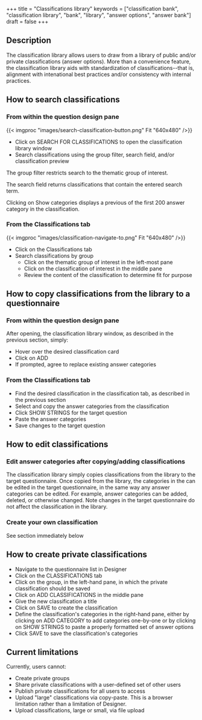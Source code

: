 +++
title = "Classifications library"
keywords = ["classification bank", "classification library", "bank", "library", "answer options", "answer bank"]
draft = false
+++

Description
----------------------------------------

The classification library allows users to draw from a library of public and/or private classifications (answer options). More than a convenience feature, the classification library aids with standardization of classifications--that is, alignment with intenational best practices and/or consistency with internal practices.

How to search classifications
----------------------------------------

### From within the question design pane

{{< imgproc "images/search-classification-button.png" Fit "640x480" />}}

- Click on SEARCH FOR CLASSIFICATIONS to open the classification library window
- Search classifications using the group filter, search field, and/or classification preview

The group filter restricts search to the thematic group of interest.

The search field returns classifications that contain the entered search term.

Clicking on Show categories displays a previous of the first 200 answer category in the classification.

### From the Classifications tab

{{< imgproc "images/classification-navigate-to.png" Fit "640x480" />}}

- Click on the Classifications tab
- Search classifications by group
	- Click on the thematic group of interest in the left-most pane
	- Click on the classification of interest in the middle pane
	- Review the content of the classification to determine fit for purpose

How to copy classifications from the library to a questionnaire
----------------------------------------

### From within the question design pane

After opening, the classification library window, as described in the previous section, simply:

- Hover over the desired classification card
- Click on ADD
- If prompted, agree to replace existing answer categories

### From the Classifications tab

- Find the desired classification in the classification tab, as described in the previous section
- Select and copy the answer categories from the classification
- Click SHOW STRINGS for the target question
- Paste the answer categories
- Save changes to the target question 

How to edit classifications
----------------------------------------

### Edit answer categories after copying/adding classifications

The classification library simply copies classifications from the library to the target questionnaire. Once copied from the library, the categories in the can be edited in the target questionnaire, in the same way any answer categories can be edited. For example, answer categories can be added, deleted, or otherwise changed. Note changes in the target questionnaire do not affect the classification in the library.

### Create your own classification

See section immediately below

How to create private classifications
----------------------------------------

- Navigate to the questionnaire list in Designer
- Click on the CLASSIFICATIONS tab
- Click on the group, in the left-hand pane, in which the private classification should be saved
- Click on ADD CLASSIFICATIONS in the middle pane
- Give the new classification a title
- Click on SAVE to create the classification
- Define the classification's categories in the right-hand pane, either by clicking on ADD CATEGORY to add categories one-by-one or by clicking on SHOW STRINGS to paste a properly formatted set of answer options
- Click SAVE to save the classification's categories

Current limitations
----------------------------------------

Currently, users cannot:

- Create private groups
- Share private classifications with a user-defined set of other users
- Publish private classifications for all users to access
- Upload "large" classifications via copy-paste. This is a browser limitation rather than a limitation of Designer.
- Upload classifications, large or small, via file upload